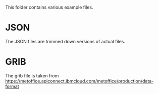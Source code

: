 This folder contains various example files.

# JSON

The JSON files are trimmed down versions of actual files.

# GRIB

The grib file is taken from https://metoffice.apiconnect.ibmcloud.com/metoffice/production/data-format
